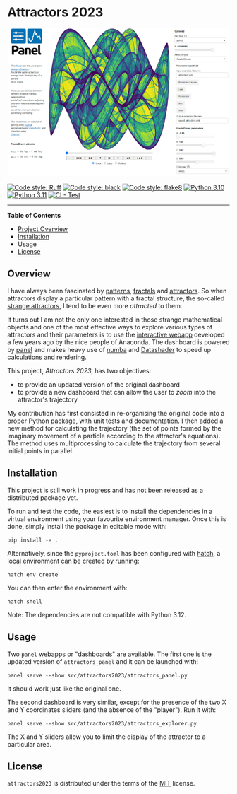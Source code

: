 # Attractors 2023

<img src="https://raw.githubusercontent.com/jobar8/attractors2023/master/docs/assets/images/panel_screenshot.png" alt="Attractors Panel" width="800" role="img">

<br>

[![Code style: Ruff](https://img.shields.io/endpoint?url=https://raw.githubusercontent.com/astral-sh/ruff/main/assets/badge/v2.json)](https://github.com/astral-sh/ruff)
[![Code style: black](https://img.shields.io/badge/code%20style-black-000000.svg)](https://github.com/psf/black)
[![Code style: flake8](https://img.shields.io/badge/code%20style-flake8-456789.svg)](https://github.com/psf/flake8)
[![Python 3.10](https://img.shields.io/badge/python-3.10-blue.svg)](https://www.python.org/downloads/release/python-360/)
[![Python 3.11](https://img.shields.io/badge/python-3.11-blue.svg)](https://www.python.org/downloads/release/python-360/)
[![CI - Test](https://github.com/jobar8/attractors2023/actions/workflows/test.yml/badge.svg)](https://github.com/jobar8/attractors2023/actions/workflows/test.yml) 

-----

**Table of Contents**

- [Project Overview](#overview)
- [Installation](#installation)
- [Usage](#usage)
- [License](#license)

## Overview

I have always been fascinated by [patterns](https://en.wikipedia.org/wiki/Pattern), [fractals](https://en.wikipedia.org/wiki/Fractal)
and [attractors](https://en.wikipedia.org/wiki/Attractor).
So when attractors display a particular pattern with a fractal structure, the so-called [strange attractors](https://en.wikipedia.org/wiki/Attractor#Strange_attractor),
I tend to be even more *attracted* to them. 

It turns out I am not the only one interested in those strange mathematical objects and one of the most effective ways to explore various types of attractors and their parameters
is to use the [interactive webapp](https://attractors.pyviz.demo.anaconda.com/attractors_panel) developed a few years ago by the nice people of Anaconda. The dashboard is powered
by [panel](https://panel.holoviz.org/) and makes heavy use of [numba](https://numba.pydata.org/) and [Datashader](https://datashader.org) to speed up calculations and rendering.

This project, *Attractors 2023*, has two objectives:
- to provide an updated version of the original dashboard
- to provide a new dashboard that can allow the user to *zoom* into the attractor's trajectory

My contribution has first consisted in re-organising the original code into a proper Python package, with unit tests and documentation. I then added a new method for
calculating the trajectory (the set of points formed by the imaginary movement of a particle according to the attractor's equations). The method uses multiprocessing to calculate
the trajectory from several initial points in parallel.

## Installation

This project is still work in progress and has not been released as a distributed package yet.

To run and test the code, the easiest is to install the dependencies in a virtual environment using your favourite environment manager.
Once this is done, simply install the package in editable mode with:

```console
pip install -e .
```

Alternatively, since the `pyproject.toml` has been configured with [hatch](https://hatch.pypa.io/latest/), a local environment can be created by running:

```
hatch env create
```

You can then enter the environment with:

```
hatch shell
```

Note: The dependencies are not compatible with Python 3.12.

## Usage

Two `panel` webapps or "dashboards" are available. The first one is the updated version of `attractors_panel` and it can be launched with:

```console
panel serve --show src/attractors2023/attractors_panel.py
```

It should work just like the original one.

The second dashboard is very similar, except for the presence of the two X and Y coordinates sliders (and the absence of the "player"). Run it with:

```console
panel serve --show src/attractors2023/attractors_explorer.py
```

The X and Y sliders allow you to limit the display of the attractor to a particular area. 


## License

`attractors2023` is distributed under the terms of the [MIT](https://spdx.org/licenses/MIT.html) license.
